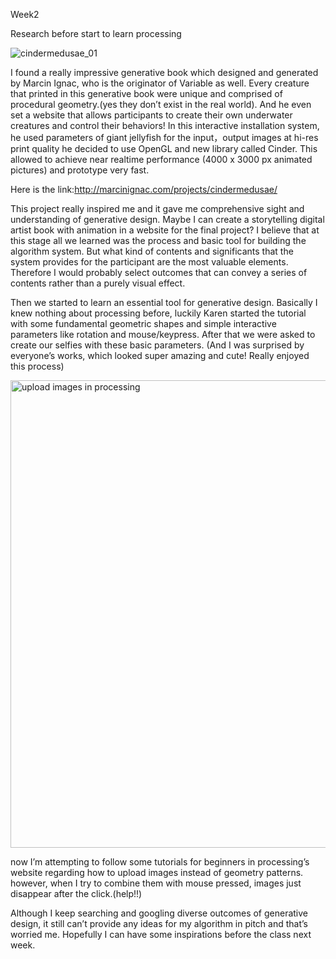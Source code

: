 Week2

Research before start to learn processing

![cindermedusae_01](https://user-images.githubusercontent.com/68723373/96445951-4c786700-1243-11eb-90c1-371dd8f16634.jpg)

I found a really impressive generative book which designed and generated by Marcin Ignac, who is the originator of Variable as well. Every creature that printed in this generative book were unique and comprised of procedural geometry.(yes they don’t exist in the real world). And he even set a website that allows participants to create their own underwater creatures and control their behaviors! In this interactive installation system, he used parameters of giant jellyfish for the input，output images at hi-res print quality he decided to use OpenGL and new library called Cinder. This allowed to achieve near realtime performance (4000 x 3000 px animated pictures) and prototype very fast. 

Here is the link:http://marcinignac.com/projects/cindermedusae/

This project really inspired me and it gave me comprehensive sight and understanding of generative design. Maybe I can create a storytelling digital artist book with animation in a website for the final project? I believe that at this stage all we learned was the process and basic tool for building the algorithm system. But  what kind of contents and significants that the system provides for the participant are the most valuable elements. Therefore I would probably select outcomes that can convey a series of contents rather than a purely visual effect.

Then we started to learn an essential tool for generative design. Basically I knew nothing about processing before, luckily Karen started the tutorial with some fundamental geometric shapes and simple interactive parameters like rotation and mouse/keypress. After that we were asked to create our selfies with these basic parameters. (And I was surprised by everyone’s works, which looked super amazing and cute! Really enjoyed this process) 

<img width="748" alt="upload images in processing" src="https://user-images.githubusercontent.com/68723373/96445580-b3495080-1242-11eb-86bb-8d2ccaae1937.png">

now I’m attempting to follow some tutorials for beginners in processing’s website regarding how to upload images instead of geometry patterns. however, when I try to combine them with mouse pressed, images just disappear after the click.(help!!) 

Although I keep searching and googling diverse outcomes of generative design, it still can’t provide any ideas for my algorithm in pitch and that’s worried me. Hopefully I can have some inspirations before the class next week.

